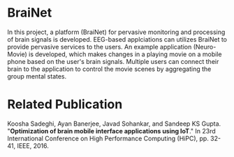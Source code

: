 # BraiNet
In this project, a platform (BraiNet) for pervasive monitoring and processing of brain signals is developed. EEG-based applciations can utilizes BraiNet to provide pervasive services to the users. An example application (Neuro-Movie) is developed, which makes changes in a playing movie on a mobile phone based on the user's brain signals. Multiple users can connect their brain to the application to control the movie scenes by aggregating the group mental states.

# Related Publication
Koosha Sadeghi, Ayan Banerjee, Javad Sohankar, and Sandeep KS Gupta. "<b>Optimization of brain mobile interface applications using IoT</b>." In 23rd International Conference on High Performance Computing (HiPC), pp. 32-41, IEEE, 2016.
